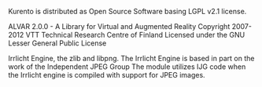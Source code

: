 Kurento is distributed as Open Source Software basing LGPL v2.1 license.

ALVAR 2.0.0 - A Library for Virtual and Augmented Reality
Copyright 2007-2012 VTT Technical Research Centre of Finland
Licensed under the GNU Lesser General Public License

Irrlicht Engine, the zlib and libpng. 
The Irrlicht Engine is based in part on the work of the Independent JPEG Group
The module utilizes IJG code when the Irrlicht engine is compiled with support for JPEG images. 


